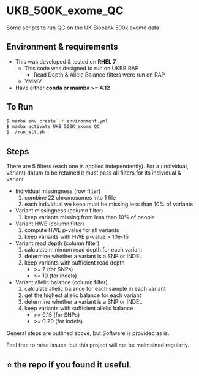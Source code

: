 # UKB_500K_exome_QC

Some scripts to run QC on the UK Biobank 500k exome data


## Environment & requirements
 - This was developed & tested on **RHEL 7**
   - This code was designed to run on UKBB RAP
     - Read Depth & Allele Balance filters were run on RAP
   - YMMV
 - Have either **conda or mamba >= 4.12**

## To Run

```bash
$ mamba env create -f environment.yml
$ mamba activate UKB_500K_exome_QC
$ ./run_all.sh
```

## Steps
There are 5 filters (each one is applied independently). For a (individual, variant) datum to be retained it must pass all filters for its individual & variant
- Individual missingness (row filter)
  1. combine 22 chromosomes into 1 file
  2. each individual we keep must be missing less than 10% of variants
- Variant missingness (column filter)
  1. keep variants missing from less than 10% of people
- Variant HWE (column filter)
  1. compute HWE p-value for all variants
  2. keep variants with HWE p-value > 10e-15
- Variant read depth (column filter)
  1. calculate minimum read depth for each variant
  2. determine whether a variant is a SNP or INDEL
  3. keep variants with sufficient read depth
     - \>= 7 (for SNPs)
     - \>= 10 (for indels)
- Variant allelic balance (column filter)
  1. calculate allelic balance for each sample in each variant
  2. get the highest allelic balance for each variant
  3. determine whether a variant is a SNP or INDEL
  4. keep variants with sufficient allelic balance
     - \>= 0.15 (for SNPs)
     - \>= 0.20 (for indels)    


General steps are outlined above, but Software is provided as is.

Feel free to raise issues, but this project will not be maintained regularly.

⭐ the repo if you found it useful.
---
